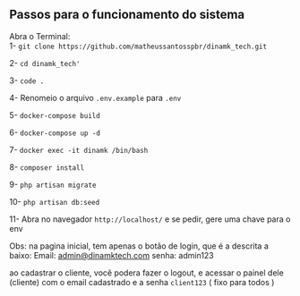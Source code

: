 ## Passos para o funcionamento do sistema <br/>

Abra o Terminal:<br/>
1- `git clone https://github.com/matheussantosspbr/dinamk_tech.git`

2- `cd dinamk_tech'`

3- `code .`

4- Renomeio o arquivo `.env.example` para `.env`

5- `docker-compose build`

6- `docker-compose up -d`

7- `docker exec -it dinamk /bin/bash`

8- `composer install`

9- `php artisan migrate`

10- `php artisan db:seed`

11- Abra no navegador `http://localhost/` e se pedir, gere uma chave para o env

Obs: na pagina inicial, tem apenas o botão de login, que é a descrita a baixo:
Email: admin@dinamktech.com
senha: admin123

ao cadastrar o cliente, você podera fazer o logout, e acessar o painel dele (cliente) com o email cadastrado e a senha `client123` ( fixo para todos )
